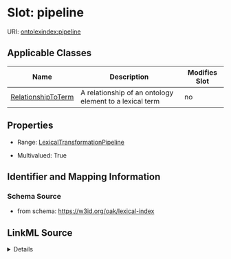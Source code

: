 

# Slot: pipeline

URI: [ontolexindex:pipeline](https://w3id.org/oak/lexical-index/pipeline)



<!-- no inheritance hierarchy -->





## Applicable Classes

| Name | Description | Modifies Slot |
| --- | --- | --- |
| [RelationshipToTerm](RelationshipToTerm.md) | A relationship of an ontology element to a lexical term |  no  |







## Properties

* Range: [LexicalTransformationPipeline](LexicalTransformationPipeline.md)

* Multivalued: True





## Identifier and Mapping Information







### Schema Source


* from schema: https://w3id.org/oak/lexical-index




## LinkML Source

<details>
```yaml
name: pipeline
from_schema: https://w3id.org/oak/lexical-index
rank: 1000
multivalued: true
alias: pipeline
owner: RelationshipToTerm
domain_of:
- RelationshipToTerm
range: LexicalTransformationPipeline

```
</details>